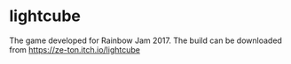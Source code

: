 # lightcube
The game developed for Rainbow Jam 2017.
The build can be downloaded from https://ze-ton.itch.io/lightcube
